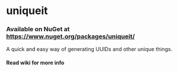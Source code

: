 # uniqueit
### Available on NuGet at https://www.nuget.org/packages/uniqueit/

A quick and easy way of generating UUIDs and other unique things.

#### Read wiki for more info
